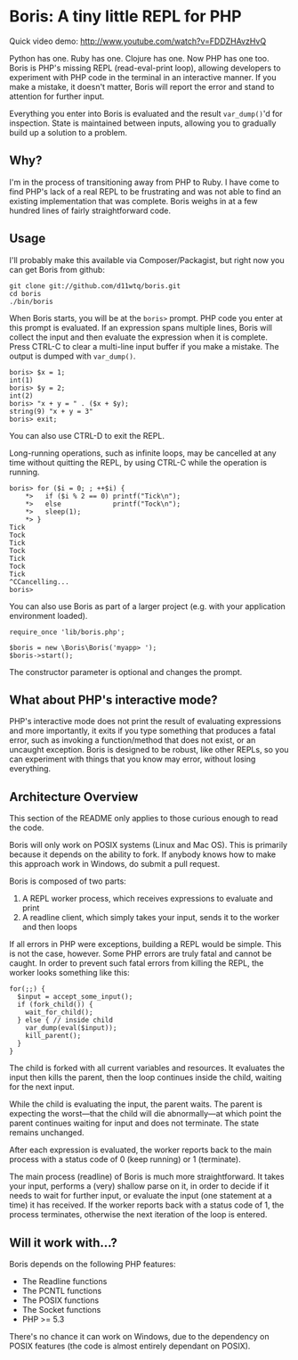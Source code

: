 # Boris: A tiny little REPL for PHP

Quick video demo: http://www.youtube.com/watch?v=FDDZHAvzHvQ

Python has one. Ruby has one. Clojure has one. Now PHP has one too. Boris is
PHP's missing REPL (read-eval-print loop), allowing developers to experiment
with PHP code in the terminal in an interactive manner.  If you make a mistake,
it doesn't matter, Boris will report the error and stand to attention for
further input.

Everything you enter into Boris is evaluated and the result `var_dump()`'d
for inspection.  State is maintained between inputs, allowing you to gradually
build up a solution to a problem.

## Why?

I'm in the process of transitioning away from PHP to Ruby.  I have come to find
PHP's lack of a real REPL to be frustrating and was not able to find an existing
implementation that was complete.  Boris weighs in at a few hundred lines of
fairly straightforward code.

## Usage

I'll probably make this available via Composer/Packagist, but right now you can get Boris
from github:

    git clone git://github.com/d11wtq/boris.git
    cd boris
    ./bin/boris

When Boris starts, you will be at the `boris>` prompt. PHP code you enter at
this prompt is evaluated.  If an expression spans multiple lines, Boris will
collect the input and then evaluate the expression when it is complete. Press
CTRL-C to clear a multi-line input buffer if you make a mistake. The output
is dumped with `var_dump()`.

    boris> $x = 1;
    int(1)
    boris> $y = 2;
    int(2)
    boris> "x + y = " . ($x + $y);
    string(9) "x + y = 3"
    boris> exit;

You can also use CTRL-D to exit the REPL.

Long-running operations, such as infinite loops, may be cancelled at any time
without quitting the REPL, by using CTRL-C while the operation is running.

    boris> for ($i = 0; ; ++$i) {
        *>   if ($i % 2 == 0) printf("Tick\n");
        *>   else             printf("Tock\n");
        *>   sleep(1);
        *> }
    Tick
    Tock
    Tick
    Tock
    Tick
    Tock
    Tick
    ^CCancelling...
    boris>

You can also use Boris as part of a larger project (e.g. with your application
environment loaded).

    require_once 'lib/boris.php';

    $boris = new \Boris\Boris('myapp> ');
    $boris->start();

The constructor parameter is optional and changes the prompt.

## What about PHP's interactive mode?

PHP's interactive mode does not print the result of evaluating expressions and
more importantly, it exits if you type something that produces a fatal error,
such as invoking a function/method that does not exist, or an uncaught
exception.  Boris is designed to be robust, like other REPLs, so you can
experiment with things that you know may error, without losing everything.

## Architecture Overview

This section of the README only applies to those curious enough to read the
code.

Boris will only work on POSIX systems (Linux and Mac OS).  This is primarily
because it depends on the ability to fork. If anybody knows how to make this
approach work in Windows, do submit a pull request.

Boris is composed of two parts:

  1. A REPL worker process, which receives expressions to evaluate and print
  2. A readline client, which simply takes your input, sends it to the worker
     and then loops

If all errors in PHP were exceptions, building a REPL would be simple. This is
not the case, however.  Some PHP errors are truly fatal and cannot be caught.
In order to prevent such fatal errors from killing the REPL, the worker looks
something like this:

    for(;;) {
      $input = accept_some_input();
      if (fork_child()) {
        wait_for_child();
      } else { // inside child
        var_dump(eval($input));
        kill_parent();
      }
    }

The child is forked with all current variables and resources.  It evaluates the
input then kills the parent, then the loop continues inside the child, waiting
for the next input.

While the child is evaluating the input, the parent waits. The parent is
expecting the worst—that the child will die abnormally—at which point the parent
continues waiting for input and does not terminate.  The state remains unchanged.

After each expression is evaluated, the worker reports back to the main process
with a status code of 0 (keep running) or 1 (terminate).

The main process (readline) of Boris is much more straightforward.  It takes
your input, performs a (very) shallow parse on it, in order to decide if it
needs to wait for further input, or evaluate the input (one statement at a time)
it has received.  If the worker reports back with a status code of 1, the process
terminates, otherwise the next iteration of the loop is entered.

## Will it work with...?

Boris depends on the following PHP features:

  - The Readline functions
  - The PCNTL functions
  - The POSIX functions
  - The Socket functions
  - PHP >= 5.3

There's no chance it can work on Windows, due to the dependency on POSIX
features (the code is almost entirely dependant on POSIX).
